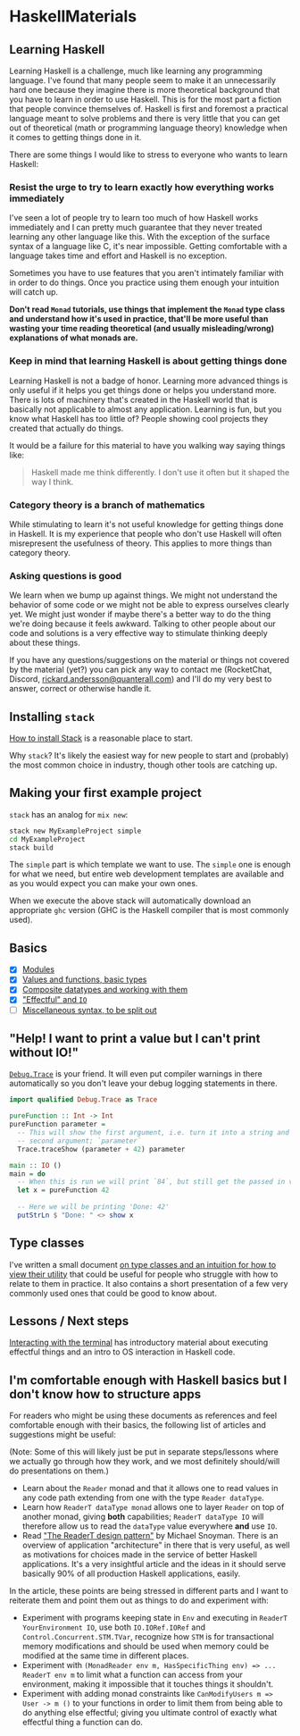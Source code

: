 # HaskellMaterials

## Learning Haskell

Learning Haskell is a challenge, much like learning any programming language. I've found that many
people seem to make it an unnecessarily hard one because they imagine there is more theoretical
background that you have to learn in order to use Haskell. This is for the most part a fiction that
people convince themselves of. Haskell is first and foremost a practical language meant to solve
problems and there is very little that you can get out of theoretical (math or programming
language theory) knowledge when it comes to getting things done in it.

There are some things I would like to stress to everyone who wants to learn Haskell:

### Resist the urge to try to learn exactly how everything works immediately

I've seen a lot of people try to learn too much of how Haskell works immediately and I can pretty
much guarantee that they never treated learning any other language like this. With the exception of
the surface syntax of a language like C, it's near impossible. Getting comfortable with a language
takes time and effort and Haskell is no exception.

Sometimes you have to use features that you aren't intimately familiar with in order to do things.
Once you practice using them enough your intuition will catch up.

**Don't read `Monad` tutorials, use things that implement the `Monad` type class and understand how
it's used in practice, that'll be more useful than wasting your time reading theoretical (and
usually misleading/wrong) explanations of what monads are.**

### Keep in mind that learning Haskell is about getting things done

Learning Haskell is not a badge of honor. Learning more advanced things is only useful if it helps
you get things done or helps you understand more. There is lots of machinery that's created in the
Haskell world that is basically not applicable to almost any application. Learning is fun, but you
know what Haskell has too little of? People showing cool projects they created that actually do
things.

It would be a failure for this material to have you walking way saying things like:

> Haskell made me think differently. I don't use it often but it shaped the way I think.

### Category theory is a branch of mathematics

While stimulating to learn it's not useful knowledge for getting things done in Haskell. It is my
experience that people who don't use Haskell will often misrepresent the usefulness of theory. This
applies to more things than category theory.

### Asking questions is good

We learn when we bump up against things. We might not understand the behavior of some code or we
might not be able to express ourselves clearly yet. We might just wonder if maybe there's a better
way to do the thing we're doing because it feels awkward. Talking to other people about our code and
solutions is a very effective way to stimulate thinking deeply about these things.

If you have any questions/suggestions on the material or things not covered by the material (yet?)
you can pick any way to contact me (RocketChat, Discord, rickard.andersson@quanterall.com) and I'll
do my very best to answer, correct or otherwise handle it.

## Installing `stack`

[How to install Stack](https://docs.haskellstack.org/en/stable/README/#how-to-install) is a
reasonable place to start.

Why `stack`? It's likely the easiest way for new people to start and (probably) the most common
choice in industry, though other tools are catching up.

## Making your first example project

`stack` has an analog for `mix new`:

```bash
stack new MyExampleProject simple
cd MyExampleProject
stack build
```

The `simple` part is which template we want to use. The `simple` one is enough for what we need,
but entire web development templates are available and as you would expect you can make your own
ones.

When we execute the above stack will automatically download an appropriate `ghc` version (GHC is the
Haskell compiler that is most commonly used).

## Basics

- [x] [Modules](./basics/00-modules.md)
- [x] [Values and functions, basic types](./basics/01-values-and-functions.md)
- [x] [Composite datatypes and working with them](./basics/02-composite-datatypes.md)
- [x] ["Effectful" and `IO`](./basics/03-effectful.md)
- [ ] [Miscellaneous syntax, to be split out](./misc/syntax.md)

## "Help! I want to print a value but I can't print without IO!"

[`Debug.Trace`](https://hackage.haskell.org/package/base-4.14.1.0/docs/Debug-Trace.html) is your
friend. It will even put compiler warnings in there automatically so you don't leave your debug
logging statements in there.

```haskell
import qualified Debug.Trace as Trace

pureFunction :: Int -> Int
pureFunction parameter =
  -- This will show the first argument, i.e. turn it into a string and print it, then return the
  -- second argument; `parameter`
  Trace.traceShow (parameter + 42) parameter

main :: IO ()
main = do
  -- When this is run we will print `84`, but still get the passed in value bound to `x`.
  let x = pureFunction 42
  
  -- Here we will be printing 'Done: 42'
  putStrLn $ "Done: " <> show x
```

## Type classes

I've written a small document
[on type classes and an intuition for how to view their utility](./misc/type-classes.md) that could
be useful for people who struggle with how to relate to them in practice. It also contains a short
presentation of a few very commonly used ones that could be good to know about.

## Lessons / Next steps

[Interacting with the terminal](./steps/01-interacting-with-the-terminal.md) has introductory
material about executing effectful things and an intro to OS interaction in Haskell code.

## I'm comfortable enough with Haskell basics but I don't know how to structure apps

For readers who might be using these documents as references and feel comfortable enough with their
basics, the following list of articles and suggestions might be useful:

(Note: Some of this will likely just be put in separate steps/lessons where we actually go through
how they work, and we most definitely should/will do presentations on them.)

- Learn about the `Reader` monad and that it allows one to read values in any code path extending
  from one with the type `Reader dataType`.
- Learn how `ReaderT dataType monad` allows one to layer `Reader` on top of another monad, giving
  **both** capabilities; `ReaderT dataType IO` will therefore allow us to read the `dataType` value
  everywhere **and** use `IO`.
- Read
  ["The ReaderT design pattern"](https://www.fpcomplete.com/blog/2017/06/readert-design-pattern/) by
  Michael Snoyman. There is an overview of application "architecture" in there that is very useful,
  as well as motivations for choices made in the service of better Haskell applications. It's a very
  insightful article and the ideas in it should serve basically 90% of all production Haskell
  applications, easily.

In the article, these points are being stressed in different parts and I want to reiterate them and
point them out as things to do and experiment with:

- Experiment with programs keeping state in `Env` and executing in `ReaderT YourEnvironment IO`,
  use both `IO.IORef.IORef` and `Control.Concurrent.STM.TVar`, recognize how `STM` is for
  transactional memory modifications and should be used when memory could be modified at the same
  time in different places.
- Experiment with `(MonadReader env m, HasSpecificThing env) => ... ReaderT env m` to limit what a
  function can access from your environment, making it impossible that it touches things it
  shouldn't.
- Experiment with adding monad constraints like `CanModifyUsers m => User -> m ()` to your functions
  in order to limit them from being able to do anything else effectful; giving you ultimate control
  of exactly what effectful thing a function can do.
